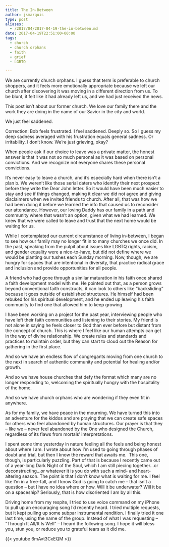 ```yaml
---
title: The In-Between
author: jsmarquis
type: post
aliases:
  - /2017/04/2017-04-19-the-in-between.md
date: 2017-04-19T22:51:00+00:00
tags:
  - church
  - church orphans
  - faith
  - grief
  - LGBTQ

---
```

We are currently church orphans. I guess that term is preferable to church shoppers, and it feels more emotionally appropriate because we left our church after discovering it was moving in a different direction from us. To be blunt, it felt like it had already left us, and we had just received the news.

This post isn&#8217;t about our former church. We love our family there and the work they are doing in the name of our Savior in the city and world.

We just feel saddened.

Correction: Bob feels frustrated. I feel saddened. Deeply so. So I guess my deep sadness averaged with his frustration equals general sadness. Or irritability. I don&#8217;t know. We&#8217;re just grieving, okay?

When people ask if our choice to leave was a private matter, the honest answer is that it was not so much personal as it was based on personal convictions. And we recognize not everyone shares these personal convictions.

It&#8217;s never easy to leave a church, and it&#8217;s especially hard when there isn&#8217;t a plan b. We weren&#8217;t like those serial daters who identify their next prospect before they write the Dear John letter. So it would have been much easier to stay and see if things changed, making it clear we did not agree and giving disclaimers when we invited friends to church. After all, that was how we had been doing it before we learned the info that caused us to reconsider our attendance. However, our loving Daddy has our family in a path and community where that wasn&#8217;t an option, given what we had learned. We knew that we were called to leave and trust that the next home would be waiting for us.

While I contemplated our current circumstance of living in-between, I began to see how our family may no longer fit in to many churches we once did. In the past, speaking from the pulpit about issues like LGBTQ rights, racism, and gender equality were a nice-to-have, but did not define where we would be planting our tushes each Sunday morning. Now, though, we are hungry for spaces that are intentional in diversity, that practice radical grace and inclusion and provide opportunities for all people.

A friend who had gone through a similar maturation in his faith once shared a faith development model with me. He pointed out that, as a person grows beyond conventional faith constructs, it can look to others like &#8220;backsliding&#8221; because it goes outside of established structures. He himself had been rebuked for his spiritual development, and he ended up leaving his faith community to find one that allowed him to keep growing.

I have been working on a project for the past year, interviewing people who have left their faith communities and listening to their stories. My friend is not alone in saying he feels closer to God than ever before but distant from the concept of church. This is where I feel like our human attempts can get in the way of divine relationship. We create rules and standards and practices to maintain order, but they can start to cloud out the Reason for gathering in the first place.

And so we have an endless flow of congregants moving from one church to the next in search of authentic community and potential for healing and/or growth.

And so we have house churches that defy the format which many are no longer responding to, welcoming the spiritually hungry with the hospitality of the home.

And so we have church orphans who are wondering if they even fit in anywhere.

As for my family, we have peace in the mourning. We have turned this into an adventure for the kiddos and are praying that we can create safe spaces for others who feel abandoned by human structures. Our prayer is that they &#8211; like we &#8211; never feel abandoned by the One who designed the Church, regardless of its flaws from mortals&#8217; interpretations.

I spent some time yesterday in nature feeling all the feels and being honest about where I am. I wrote about how I&#8217;m used to going through phases of doubt and trial, but then I know the reward that awaits me.&nbsp; This one, though, is particularly puzzling. Part of that is because I recently came out of a year-long Dark Night of the Soul, which I am still piecing together&#8230;or deconstructing&#8230;or whatever it is you do with such a mind- and heart-altering season. The point is that I don&#8217;t know what is waiting for me. I feel like I&#8217;m in a free-fall, and I know God is going to catch me &#8211; that isn&#8217;t a question &#8211; but I have no idea where or how. Will it be underwater? Will it be on a spaceship? Seriously, that is how disoriented I am by all this.

Driving home from my respite, I tried to use voice command on my iPhone to pull up an encouraging song I&#8217;d recently heard. I tried multiple requests, but it kept pulling up some subpar instrumental rendition. I finally tried it one last time, using the name of the group. Instead of what I was requesting &#8211; &#8220;Through It All/It Is Well&#8221; &#8211; I heard the following song. I hope it will bless you, stun you, or reduce you to grateful tears as it did me.

{{< youtube 6mAvt3CxEQM >}}